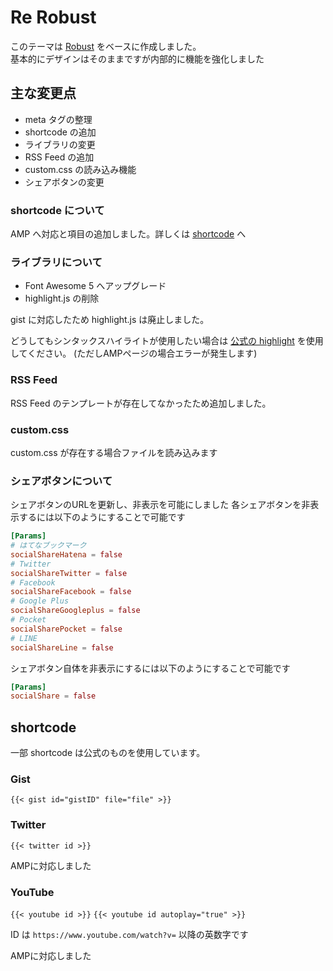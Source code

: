 Re Robust
===
このテーマは [Robust](https://github.com/dim0627/hugo_theme_robust) をベースに作成しました。  
基本的にデザインはそのままですが内部的に機能を強化しました

## 主な変更点
- meta タグの整理
- shortcode の追加
- ライブラリの変更
- RSS Feed の追加
- custom.css の読み込み機能
- シェアボタンの変更

### shortcode について
AMP へ対応と項目の追加しました。詳しくは [shortcode](#shortcode) へ

### ライブラリについて
- Font Awesome 5 へアップグレード
- highlight.js の削除

gist に対応したため highlight.js は廃止しました。

どうしてもシンタックスハイライトが使用したい場合は [公式の highlight](https://gohugo.io/content-management/syntax-highlighting/) を使用してください。
(ただしAMPページの場合エラーが発生します)

### RSS Feed
RSS Feed のテンプレートが存在してなかったため追加しました。

### custom.css
custom.css が存在する場合ファイルを読み込みます

### シェアボタンについて
シェアボタンのURLを更新し、非表示を可能にしました
各シェアボタンを非表示するには以下のようにすることで可能です

```toml
[Params]
# はてなブックマーク
socialShareHatena = false
# Twitter
socialShareTwitter = false
# Facebook
socialShareFacebook = false
# Google Plus
socialShareGoogleplus = false
# Pocket
socialSharePocket = false
# LINE
socialShareLine = false
```

シェアボタン自体を非表示にするには以下のようにすることで可能です

```toml
[Params]
socialShare = false
```

## shortcode
一部 shortcode は公式のものを使用しています。

### Gist
`{{< gist id="gistID" file="file" >}}`

### Twitter
`{{< twitter id >}}`

AMPに対応しました

### YouTube
`{{< youtube id >}}`
`{{< youtube id autoplay="true" >}}`

ID は `https://www.youtube.com/watch?v=` 以降の英数字です

AMPに対応しました